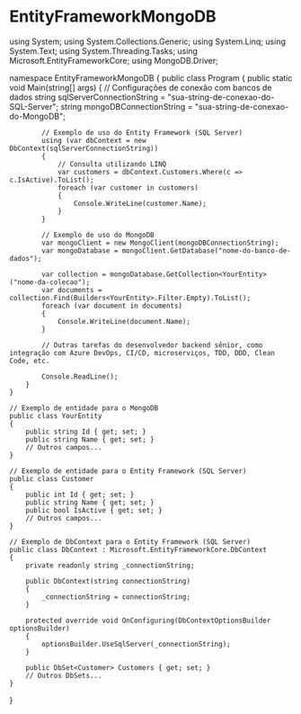# EntityFrameworkMongoDB

using System;
using System.Collections.Generic;
using System.Linq;
using System.Text;
using System.Threading.Tasks;
using Microsoft.EntityFrameworkCore;
using MongoDB.Driver;

namespace EntityFrameworkMongoDB
{
    public class Program
    {
        public static void Main(string[] args)
        {
            // Configurações de conexão com bancos de dados
            string sqlServerConnectionString = "sua-string-de-conexao-do-SQL-Server";
            string mongoDBConnectionString = "sua-string-de-conexao-do-MongoDB";

            // Exemplo de uso do Entity Framework (SQL Server)
            using (var dbContext = new DbContext(sqlServerConnectionString))
            {
                // Consulta utilizando LINQ
                var customers = dbContext.Customers.Where(c => c.IsActive).ToList();
                foreach (var customer in customers)
                {
                    Console.WriteLine(customer.Name);
                }
            }

            // Exemplo de uso do MongoDB
            var mongoClient = new MongoClient(mongoDBConnectionString);
            var mongoDatabase = mongoClient.GetDatabase("nome-do-banco-de-dados");

            var collection = mongoDatabase.GetCollection<YourEntity>("nome-da-colecao");
            var documents = collection.Find(Builders<YourEntity>.Filter.Empty).ToList();
            foreach (var document in documents)
            {
                Console.WriteLine(document.Name);
            }

            // Outras tarefas do desenvolvedor backend sênior, como integração com Azure DevOps, CI/CD, microserviços, TDD, DDD, Clean Code, etc.

            Console.ReadLine();
        }
    }

    // Exemplo de entidade para o MongoDB
    public class YourEntity
    {
        public string Id { get; set; }
        public string Name { get; set; }
        // Outros campos...
    }

    // Exemplo de entidade para o Entity Framework (SQL Server)
    public class Customer
    {
        public int Id { get; set; }
        public string Name { get; set; }
        public bool IsActive { get; set; }
        // Outros campos...
    }

    // Exemplo de DbContext para o Entity Framework (SQL Server)
    public class DbContext : Microsoft.EntityFrameworkCore.DbContext
    {
        private readonly string _connectionString;

        public DbContext(string connectionString)
        {
            _connectionString = connectionString;
        }

        protected override void OnConfiguring(DbContextOptionsBuilder optionsBuilder)
        {
            optionsBuilder.UseSqlServer(_connectionString);
        }

        public DbSet<Customer> Customers { get; set; }
        // Outros DbSets...
    }
}
